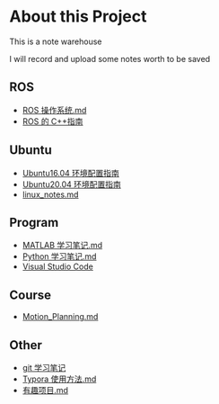 # About this Project

This is a note warehouse

I will record and upload some notes worth to be saved

## ROS

- [ROS 操作系统.md](./ROS操作系统.md)
- [ROS 的 C++指南](./roscpp.pdf)

## Ubuntu

- [Ubuntu16.04 环境配置指南](./ubuntu16_04.md)
- [Ubuntu20.04 环境配置指南](./Ubuntu20_04.md)
- [linux_notes.md](./linux_notes.md)

## Program

- [MATLAB 学习笔记.md](./MATLAB学习笔记.md)
- [Python 学习笔记.md](./Python学习笔记.md)
- [Visual Studio Code](./VS_code.md)

## Course

- [Motion_Planning.md](Motion_Planning.md)

## Other

- [git 学习笔记](./gitlearn.md)
- [Typora 使用方法.md](./Typora使用方法.md)
- [有趣项目.md](./有趣项目.md)
